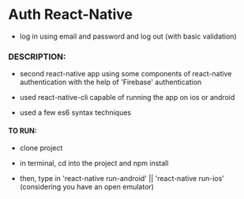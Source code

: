 # Auth React-Native

- log in using email and password and log out (with basic validation)

### DESCRIPTION:

- second react-native app using some components of react-native authentication with the help of 'Firebase' authentication

- used react-native-cli capable of running the app on ios or android

- used a few es6 syntax techniques

#### TO RUN:

- clone project

- in terminal, cd into the project and npm install

- then, type in 'react-native run-android' || 'react-native run-ios'  (considering you have an open emulator)